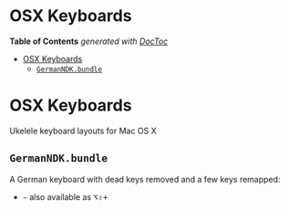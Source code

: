 


# OSX Keyboards




<!-- START doctoc generated TOC please keep comment here to allow auto update -->
<!-- DON'T EDIT THIS SECTION, INSTEAD RE-RUN doctoc TO UPDATE -->
**Table of Contents**  *generated with [DocToc](https://github.com/thlorenz/doctoc)*

- [OSX Keyboards](#osx-keyboards)
  - [`GermanNDK.bundle`](#germanndkbundle)

<!-- END doctoc generated TOC please keep comment here to allow auto update -->




# OSX Keyboards


Ukelele keyboard layouts for Mac OS X

## `GermanNDK.bundle`

A German keyboard with dead keys removed and a few keys remapped:
* `~` also available as <kbd>⌥⇧+</kbd>

<!--

⌃ Control Yes
⌥ Option  Yes
⇧ Shift Yes
⌘ Command Yes  No


 -->